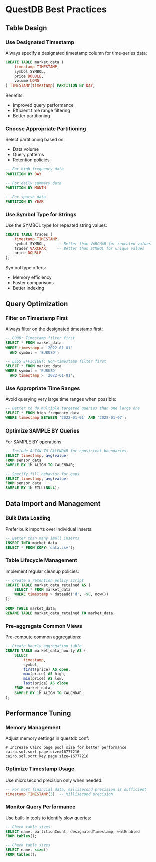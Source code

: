 # QuestDB Best Practices

## Table Design

### Use Designated Timestamp
Always specify a designated timestamp column for time-series data:

```sql
CREATE TABLE market_data (
    timestamp TIMESTAMP,
    symbol SYMBOL,
    price DOUBLE,
    volume LONG
) TIMESTAMP(timestamp) PARTITION BY DAY;
```

Benefits:
- Improved query performance
- Efficient time range filtering
- Better partitioning

### Choose Appropriate Partitioning
Select partitioning based on:
- Data volume
- Query patterns
- Retention policies

```sql
-- For high-frequency data
PARTITION BY DAY

-- For daily summary data
PARTITION BY MONTH

-- For sparse data
PARTITION BY YEAR
```

### Use Symbol Type for Strings
Use the SYMBOL type for repeated string values:

```sql
CREATE TABLE trades (
    timestamp TIMESTAMP,
    symbol SYMBOL,     -- Better than VARCHAR for repeated values
    trader VARCHAR,    -- Better than SYMBOL for unique values
    price DOUBLE
);
```

Symbol type offers:
- Memory efficiency
- Faster comparisons
- Better indexing

## Query Optimization

### Filter on Timestamp First
Always filter on the designated timestamp first:

```sql
-- GOOD: Timestamp filter first
SELECT * FROM market_data 
WHERE timestamp > '2022-01-01' 
  AND symbol = 'EURUSD';

-- LESS EFFICIENT: Non-timestamp filter first
SELECT * FROM market_data 
WHERE symbol = 'EURUSD' 
  AND timestamp > '2022-01-01';
```

### Use Appropriate Time Ranges
Avoid querying very large time ranges when possible:

```sql
-- Better to do multiple targeted queries than one large one
SELECT * FROM high_frequency_data 
WHERE timestamp BETWEEN '2022-01-01' AND '2022-01-07';
```

### Optimize SAMPLE BY Queries
For SAMPLE BY operations:

```sql
-- Include ALIGN TO CALENDAR for consistent boundaries
SELECT timestamp, avg(value)
FROM sensor_data
SAMPLE BY 1h ALIGN TO CALENDAR;

-- Specify fill behavior for gaps
SELECT timestamp, avg(value)
FROM sensor_data
SAMPLE BY 1h FILL(NULL);
```

## Data Import and Management

### Bulk Data Loading
Prefer bulk imports over individual inserts:

```sql
-- Better than many small inserts
INSERT INTO market_data
SELECT * FROM COPY('data.csv');
```

### Table Lifecycle Management
Implement regular cleanup policies:

```sql
-- Create a retention policy script
CREATE TABLE market_data_retained AS (
    SELECT * FROM market_data
    WHERE timestamp > dateadd('d', -90, now())
);

DROP TABLE market_data;
RENAME TABLE market_data_retained TO market_data;
```

### Pre-aggregate Common Views
Pre-compute common aggregations:

```sql
-- Create hourly aggregation table
CREATE TABLE market_data_hourly AS (
    SELECT 
        timestamp,
        symbol,
        first(price) AS open,
        max(price) AS high,
        min(price) AS low,
        last(price) AS close
    FROM market_data
    SAMPLE BY 1h ALIGN TO CALENDAR
);
```

## Performance Tuning

### Memory Management
Adjust memory settings in questdb.conf:

```properties
# Increase Cairo page pool size for better performance
cairo.sql.sort.page.size=16777216
cairo.sql.sort.key.page.size=16777216
```

### Optimize Timestamp Usage
Use microsecond precision only when needed:

```sql
-- For most financial data, millisecond precision is sufficient
timestamp TIMESTAMP(3)  -- Millisecond precision
```

### Monitor Query Performance
Use built-in tools to identify slow queries:

```sql
-- Check table sizes
SELECT name, partitionCount, designatedTimestamp, walEnabled
FROM tables();

-- Check table sizes
SELECT name, size()
FROM tables();
```